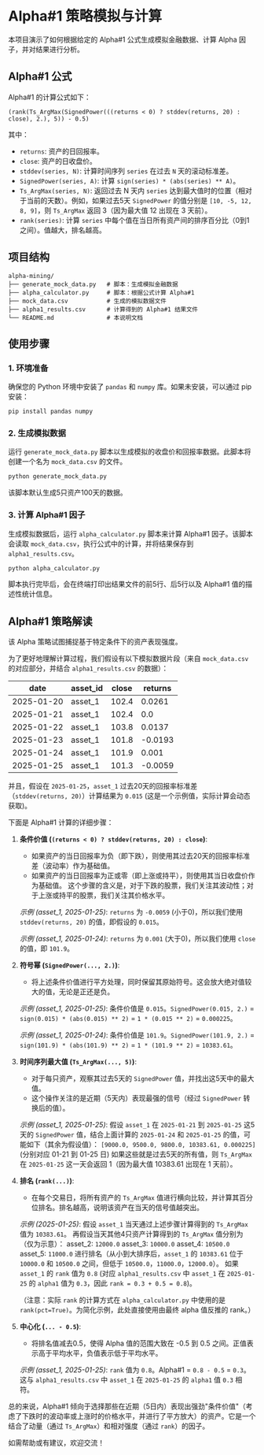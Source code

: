# Alpha#1 策略模拟与计算

本项目演示了如何根据给定的 Alpha#1 公式生成模拟金融数据、计算 Alpha 因子，并对结果进行分析。

## Alpha#1 公式

Alpha#1 的计算公式如下：

```
(rank(Ts_ArgMax(SignedPower(((returns < 0) ? stddev(returns, 20) : close), 2.), 5)) - 0.5)
```

其中：

* `returns`: 资产的日回报率。
* `close`: 资产的日收盘价。
* `stddev(series, N)`: 计算时间序列 `series` 在过去 `N` 天的滚动标准差。
* `SignedPower(series, A)`: 计算 `sign(series) * (abs(series) ** A)`。
* `Ts_ArgMax(series, N)`: 返回过去 N 天内 `series` 达到最大值时的位置（相对于当前的天数）。例如，如果过去5天 `SignedPower` 的值分别是 `[10, -5, 12, 8, 9]`，则 `Ts_ArgMax` 返回 3（因为最大值 12 出现在 3 天前）。
* `rank(series)`: 计算 `series` 中每个值在当日所有资产间的排序百分比（0到1之间）。值越大，排名越高。

## 项目结构

```
alpha-mining/
├── generate_mock_data.py   # 脚本：生成模拟金融数据
├── alpha_calculator.py     # 脚本：根据公式计算 Alpha#1
├── mock_data.csv           # 生成的模拟数据文件
├── alpha1_results.csv      # 计算得到的 Alpha#1 结果文件
└── README.md               # 本说明文档
```

## 使用步骤

### 1. 环境准备

确保您的 Python 环境中安装了 `pandas` 和 `numpy` 库。如果未安装，可以通过 pip 安装：

```bash
pip install pandas numpy
```

### 2. 生成模拟数据

运行 `generate_mock_data.py` 脚本以生成模拟的收盘价和回报率数据。此脚本将创建一个名为 `mock_data.csv` 的文件。

```bash
python generate_mock_data.py
```

该脚本默认生成5只资产100天的数据。

### 3. 计算 Alpha#1 因子

生成模拟数据后，运行 `alpha_calculator.py` 脚本来计算 Alpha#1 因子。该脚本会读取 `mock_data.csv`，执行公式中的计算，并将结果保存到 `alpha1_results.csv`。

```bash
python alpha_calculator.py
```

脚本执行完毕后，会在终端打印出结果文件的前5行、后5行以及 Alpha#1 值的描述性统计信息。

## Alpha#1 策略解读

该 Alpha 策略试图捕捉基于特定条件下的资产表现强度。

为了更好地理解计算过程，我们假设有以下模拟数据片段（来自 `mock_data.csv` 的对应部分，并结合 `alpha1_results.csv` 的数据）：

| date       | asset_id | close   | returns    |
|------------|----------|---------|------------|
| 2025-01-20 | asset_1  | 102.4   |  0.0261    |
| 2025-01-21 | asset_1  | 102.4   |  0.0       |
| 2025-01-22 | asset_1  | 103.8   |  0.0137    |
| 2025-01-23 | asset_1  | 101.8   | -0.0193    |
| 2025-01-24 | asset_1  | 101.9   |  0.001     |
| 2025-01-25 | asset_1  | 101.3   | -0.0059    |

并且，假设在 `2025-01-25`，`asset_1` 过去20天的回报率标准差（`stddev(returns, 20)`）计算结果为 `0.015` (这是一个示例值，实际计算会动态获取)。

下面是 Alpha#1 计算的详细步骤：

1.  **条件价值 (`(returns < 0) ? stddev(returns, 20) : close`)**:

    *   如果资产的当日回报率为负（即下跌），则使用其过去20天的回报率标准差（波动率）作为基础值。
    *   如果资产的当日回报率为正或零（即上涨或持平），则使用其当日收盘价作为基础值。
        这个步骤的含义是，对于下跌的股票，我们关注其波动性；对于上涨或持平的股票，我们关注其价格水平。

    *示例 (asset_1, 2025-01-25)*:
    `returns` 为 `-0.0059` (小于0)，所以我们使用 `stddev(returns, 20)` 的值，即假设的 `0.015`。

    *示例 (asset_1, 2025-01-24)*:
    `returns` 为 `0.001` (大于0)，所以我们使用 `close` 的值，即 `101.9`。

2.  **符号幂 (`SignedPower(..., 2.)`)**:

    *   将上述条件价值进行平方处理，同时保留其原始符号。这会放大绝对值较大的值，无论是正还是负。

    *示例 (asset_1, 2025-01-25)*:
    条件价值是 `0.015`。`SignedPower(0.015, 2.)` = `sign(0.015) * (abs(0.015) ** 2)` = `1 * (0.015 ** 2)` = `0.000225`。

    *示例 (asset_1, 2025-01-24)*:
    条件价值是 `101.9`。`SignedPower(101.9, 2.)` = `sign(101.9) * (abs(101.9) ** 2)` = `1 * (101.9 ** 2)` = `10383.61`。

3.  **时间序列最大值 (`Ts_ArgMax(..., 5)`)**:

    *   对于每只资产，观察其过去5天的 `SignedPower` 值，并找出这5天中的最大值。
    *   这个操作关注的是近期（5天内）表现最强的信号（经过 `SignedPower` 转换后的值）。

    *示例 (asset_1, 2025-01-25)*:
    假设 `asset_1` 在 `2025-01-21` 到 `2025-01-25` 这5天的 `SignedPower` 值，结合上面计算的 `2025-01-24` 和 `2025-01-25` 的值，可能如下（其余为假设值）：
    `[9000.0, 9500.0, 9800.0, 10383.61, 0.000225]` (分别对应 01-21 到 01-25 日)
    如果这些就是过去5天的所有值，则 `Ts_ArgMax` 在 `2025-01-25` 这一天会返回 1（因为最大值 10383.61 出现在 1 天前）。

4.  **排名 (`rank(...)`)**:

    *   在每个交易日，将所有资产的 `Ts_ArgMax` 值进行横向比较，并计算其百分位排名。排名越高，说明该资产在当天的信号值越突出。

    *示例 (2025-01-25)*:
    假设 `asset_1` 当天通过上述步骤计算得到的 `Ts_ArgMax` 值为 `10383.61`。
    再假设当天其他4只资产计算得到的 `Ts_ArgMax` 值分别为（仅为示意）：
    asset_2: `12000.0`
    asset_3: `10000.0`
    asset_4: `10500.0`
    asset_5: `11000.0`
    进行排名（从小到大排序后，`asset_1` 的 `10383.61` 位于 `10000.0` 和 `10500.0` 之间，但低于 `10500.0`，`11000.0`，`12000.0`）。
    如果 `asset_1` 的 `rank` 值为 `0.8` (对应 `alpha1_results.csv` 中 `asset_1` 在 `2025-01-25` 的 `alpha1` 值为 `0.3`，因此 `rank = 0.3 + 0.5 = 0.8`)。

    （注意：实际 `rank` 的计算方式在 `alpha_calculator.py` 中使用的是 `rank(pct=True)`。为简化示例，此处直接使用由最终 alpha 值反推的 rank。）

5.  **中心化 (`... - 0.5`)**:

    *   将排名值减去0.5，使得 Alpha 值的范围大致在 -0.5 到 0.5 之间。正值表示高于平均水平，负值表示低于平均水平。

    *示例 (asset_1, 2025-01-25)*:
    `rank` 值为 `0.8`。Alpha#1 = `0.8 - 0.5` = `0.3`。
    这与 `alpha1_results.csv` 中 `asset_1` 在 `2025-01-25` 的 `alpha1` 值 `0.3` 相符。

总的来说，Alpha#1 倾向于选择那些在近期（5日内）表现出强劲\"条件价值\"（考虑了下跌时的波动率或上涨时的价格水平，并进行了平方放大）的资产。它是一个结合了动量（通过 `Ts_ArgMax`）和相对强度（通过 `rank`）的因子。

如需帮助或有建议，欢迎交流！
